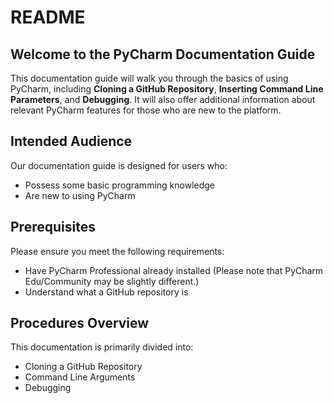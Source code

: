 # README

## Welcome to the PyCharm Documentation Guide

This documentation guide will walk you through the basics of using PyCharm, including **Cloning a GitHub Repository**, **Inserting Command Line Parameters**, and **Debugging**. It will also offer additional information about relevant PyCharm features for those who are new to the platform.

## Intended Audience

Our documentation guide is designed for users who:

* Possess some basic programming knowledge
* Are new to using PyCharm

## Prerequisites

Please ensure you meet the following requirements:

* Have PyCharm Professional already installed (Please note that PyCharm Edu/Community may be slightly different.)
* Understand what a GitHub repository is

## Procedures Overview

This documentation is primarily divided into:

* Cloning a GitHub Repository
* Command Line Arguments
* Debugging

